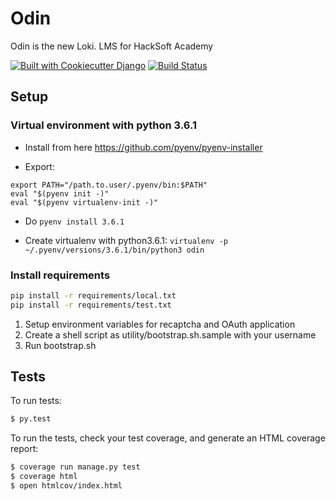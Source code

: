 # Odin

Odin is the new Loki. LMS for HackSoft Academy

[![Built with Cookiecutter Django](https://img.shields.io/badge/built%20with-Cookiecutter%20Django-ff69b4.svg)](https://github.com/pydanny/cookiecutter-django/)
[![Build Status](https://travis-ci.org/HackSoftware/Odin.svg?branch=master)](https://travis-ci.org/HackSoftware/Odin)

## Setup

### Virtual environment with python 3.6.1

* Install from here https://github.com/pyenv/pyenv-installer

* Export:
```
export PATH="/path.to.user/.pyenv/bin:$PATH"
eval "$(pyenv init -)"
eval "$(pyenv virtualenv-init -)"
```
* Do `pyenv install 3.6.1`

* Create virtualenv with python3.6.1: `virtualenv -p ~/.pyenv/versions/3.6.1/bin/python3 odin`

### Install requirements

```bash
pip install -r requirements/local.txt
pip install -r requirements/test.txt
```

1. Setup environment variables for recaptcha and OAuth application
2. Create a shell script as utility/bootstrap.sh.sample with your username
3. Run bootstrap.sh

## Tests

To run tests:

```bash
$ py.test
```

To run the tests, check your test coverage, and generate an HTML coverage report:

```bash
$ coverage run manage.py test
$ coverage html
$ open htmlcov/index.html
```
